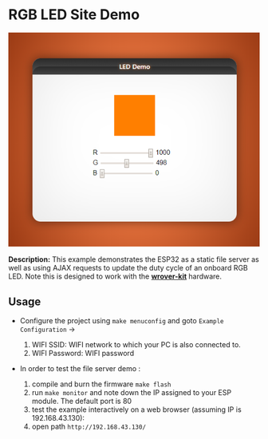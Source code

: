 # RGB LED Site Demo

<p align='center'>
    <img src='images/s1.png'>
</p>

**Description:** This example demonstrates the ESP32 as a static file server as well as using AJAX requests to update the duty cycle of an onboard RGB LED. Note this is designed to work with the **[wrover-kit](https://docs.espressif.com/projects/esp-idf/en/latest/get-started/get-started-wrover-kit.html)** hardware.

## Usage

* Configure the project using `make menuconfig` and goto `Example Configuration` ->
    1. WIFI SSID: WIFI network to which your PC is also connected to.
    2. WIFI Password: WIFI password

* In order to test the file server demo :
    1. compile and burn the firmware `make flash`
    2. run `make monitor` and note down the IP assigned to your ESP module. The default port is 80
    3. test the example interactively on a web browser (assuming IP is 192.168.43.130):
    1. open path `http://192.168.43.130/`

